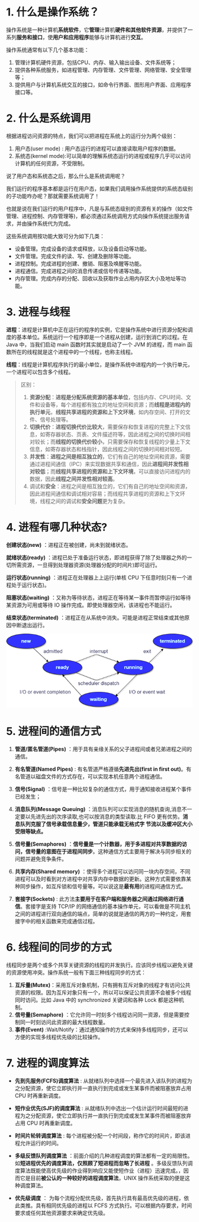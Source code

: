 # 1. 什么是操作系统？

操作系统是一种计算机**系统软件**，它**管理**计算机**硬件和其他软件资源**，并提供了一系列**服务和接口**，使**用户和应用程序**能够与计算机进行**交互**。

操作系统通常有以下几个基本功能：

1. 管理计算机硬件资源，包括CPU、内存、输入输出设备、文件系统等；
2. 提供各种系统服务，如进程管理、内存管理、文件管理、网络管理、安全管理等；
3. 提供用户与计算机系统交互的接口，如命令行界面、图形用户界面、应用程序接口等。

# 2. 什么是系统调用

根据进程访问资源的特点，我们可以把进程在系统上的运行分为两个级别：

1. 用户态(user mode) : 用户态运行的进程可以直接读取用户程序的数据。
2. 系统态(kernel mode):可以简单的理解系统态运行的进程或程序几乎可以访问计算机的任何资源，不受限制。

说了用户态和系统态之后，那么什么是系统调用呢？

我们运行的程序基本都是运行在用户态，如果我们调用操作系统提供的系统态级别的子功能咋办呢？那就需要系统调用了！

也就是说在我们运行的用户程序中，凡是与系统态级别的资源有关的操作（如文件管理、进程控制、内存管理等)，都必须通过系统调用方式向操作系统提出服务请求，并由操作系统代为完成。

这些系统调用按功能大致可分为如下几类：

- 设备管理。完成设备的请求或释放，以及设备启动等功能。
- 文件管理。完成文件的读、写、创建及删除等功能。
- 进程控制。完成进程的创建、撤销、阻塞及唤醒等功能。
- 进程通信。完成进程之间的消息传递或信号传递等功能。
- 内存管理。完成内存的分配、回收以及获取作业占用内存区大小及地址等功能。

# 3. 进程与线程

**进程**：进程是计算机中正在运行的程序的实例，它是操作系统中进行资源分配和调度的基本单位。系统运行一个程序即是一个进程从创建，运行到消亡的过程。在 Java 中，当我们启动 main 函数时其实就是启动了一个 JVM 的进程，而 main 函数所在的线程就是这个进程中的一个线程，也称主线程。

**线程**：线程是计算机程序执行的最小单位，是操作系统中进程内的一个执行单元，一个进程可以包含多个线程。

> 区别：
>
> 1. **资源分配**：**进程是分配系统资源的基本单位**，包括内存、CPU时间、文件和设备等，每个进程都有独立的地址空间和资源；而**线程是进程内的执行单元**，**线程共享进程的资源和上下文环境**，如内存空间、打开的文件、信号处理等。
> 2. **切换代价**：**进程切换代价比较大**，需要保存和恢复进程的完整上下文信息，如寄存器状态、页表、文件描述符等，因此进程之间的切换时间相对较长；而**线程的切换代价较小**，只需要保存和恢复线程的少量上下文信息，如寄存器状态和栈指针，因此线程之间的切换时间相对较短。
> 3. **并发性**：**进程之间是相互独立的**，它们有自己的地址空间和资源，需要通过进程间通信（IPC）来实现数据共享和通信，因此**进程间并发性相对较低**；而**线程共享进程的资源和上下文环境**，可以直接访问进程内的数据，因此**线程之间并发性相对较高**。
> 4. 调试和**安全**：进程之间是相互独立的，它们有自己的地址空间和资源，因此进程间通信和调试相对容易；而线程共享进程的资源和上下文环境，线程之间的调试和**安全问题**更为复杂。

# 4. 进程有哪几种状态?

**创建状态(new)** ：进程正在被创建，尚未到就绪状态。

**就绪状态(ready)** ：进程已处于准备运行状态，即进程获得了除了处理器之外的一切所需资源，一旦得到处理器资源(处理器分配的时间片)即可运行。

**运行状态(running)** ：进程正在处理器上上运行(单核 CPU 下任意时刻只有一个进程处于运行状态)。

**阻塞状态(waiting)** ：又称为等待状态，进程正在等待某一事件而暂停运行如等待某资源为可用或等待 IO 操作完成。即使处理器空闲，该进程也不能运行。

**结束状态(terminated)** ：进程正在从系统中消失。可能是进程正常结束或其他原因中断退出运行。

![process-state](images/d38202593012b457debbcd74994c6292.png)

# 5. 进程间的通信方式

1. **管道/匿名管道(Pipes)** ：用于具有亲缘关系的父子进程间或者兄弟进程之间的通信。

2. **有名管道(Named Pipes)** : 有名管道严格遵循**先进先出(first in first out)**。有名管道以磁盘文件的方式存在，可以实现本机任意两个进程通信。
3. **信号(Signal)** ：信号是一种比较复杂的通信方式，用于通知接收进程某个事件已经发生；
4. **消息队列(Message Queuing)** ：消息队列可以实现消息的随机查询,消息不一定要以先进先出的次序读取,也可以按消息的类型读取.比 FIFO 更有优势。**消息队列克服了信号承载信息量少，管道只能承载无格式字 节流以及缓冲区大小受限等缺点。**
5. **信号量(Semaphores)** ：**信号量是一个计数器，用于多进程对共享数据的访问，信号量的意图在于进程间同步**。这种通信方式主要用于解决与同步相关的问题并避免竞争条件。
6. **共享内存(Shared memory)** ：使得多个进程可以访问同一块内存空间，不同进程可以及时看到对方进程中对共享内存中数据的更新。这种方式需要依靠某种同步操作，如互斥锁和信号量等。可以说这是**最有用**的进程间通信方式。
7. **套接字(Sockets)** : 此方法**主要用于在客户端和服务器之间通过网络进行通信**。套接字是支持 TCP/IP 的网络通信的基本操作单元，可以看做是不同主机之间的进程进行双向通信的端点，简单的说就是通信的两方的一种约定，用套接字中的相关函数来完成通信过程。

# 6. 线程间的同步的方式

线程同步是两个或多个共享关键资源的线程的并发执行。应该同步线程以避免关键的资源使用冲突。操作系统一般有下面三种线程同步的方式：

1. **互斥量(Mutex)**：采用互斥对象机制，只有拥有互斥对象的线程才有访问公共资源的权限。因为互斥对象只有一个，所以可以保证公共资源不会被多个线程同时访问。比如 Java 中的 synchronized 关键词和各种 Lock 都是这种机制。
2. **信号量(Semaphore)** ：它允许同一时刻多个线程访问同一资源，但是需要控制同一时刻访问此资源的最大线程数量。
3. **事件(Event)** :Wait/Notify：通过通知操作的方式来保持多线程同步，还可以方便的实现多线程优先级的比较操作。

# 7. 进程的调度算法

- **先到先服务(FCFS)调度算法** : 从就绪队列中选择一个最先进入该队列的进程为之分配资源，使它立即执行并一直执行到完成或发生某事件而被阻塞放弃占用 CPU 时再重新调度。

- **短作业优先(SJF)的调度算法** : 从就绪队列中选出一个估计运行时间最短的进程为之分配资源，使它立即执行并一直执行到完成或发生某事件而被阻塞放弃占用 CPU 时再重新调度。

- **时间片轮转调度算法** : 每个进程被分配一个时间段，称作它的时间片，即该进程允许运行的时间。

- **多级反馈队列调度算法** ：前面介绍的几种进程调度的算法都有一定的局限性。如**短进程优先的调度算法，仅照顾了短进程而忽略了长进程** 。多级反馈队列调度算法既能使高优先级的作业得到响应又能使短作业（进程）迅速完成。，因而它是目前**被公认的一种较好的进程调度算法**，UNIX 操作系统采取的便是这种调度算法。

- **优先级调度** ： 为每个流程分配优先级，首先执行具有最高优先级的进程，依此类推。具有相同优先级的进程以 FCFS 方式执行。可以根据内存要求，时间要求或任何其他资源要求来确定优先级。